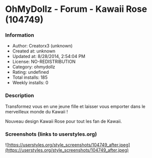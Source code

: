# OhMyDollz - Forum - Kawaii Rose (104749)

### Information
- Author: Creatorx3 (unknown)
- Created at: unknown
- Updated at: 8/28/2014, 2:54:04 PM
- License: NO-REDISTRIBUTION
- Category: ohmydollz
- Rating: undefined
- Total installs: 185
- Weekly installs: 0


### Description
Transformez vous en une jeune fille et laisser vous emporter dans le merveilleux monde du Kawaii !

Nouveau design Kawaii Rose pour tout les fan de Kawaii.


### Screenshots (links to userstyles.org)
![https://userstyles.org/style_screenshots/104749_after.jpeg](https://userstyles.org/style_screenshots/104749_after.jpeg)


